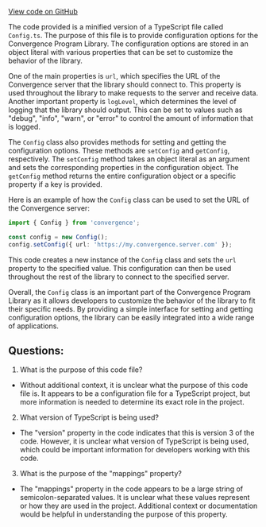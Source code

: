 [View code on GitHub](https://github.com/convergence-rfq/convergence-program-library/risk-engine/js/generated/accounts/Config.js.map)

The code provided is a minified version of a TypeScript file called `Config.ts`. The purpose of this file is to provide configuration options for the Convergence Program Library. The configuration options are stored in an object literal with various properties that can be set to customize the behavior of the library.

One of the main properties is `url`, which specifies the URL of the Convergence server that the library should connect to. This property is used throughout the library to make requests to the server and receive data. Another important property is `logLevel`, which determines the level of logging that the library should output. This can be set to values such as "debug", "info", "warn", or "error" to control the amount of information that is logged.

The `Config` class also provides methods for setting and getting the configuration options. These methods are `setConfig` and `getConfig`, respectively. The `setConfig` method takes an object literal as an argument and sets the corresponding properties in the configuration object. The `getConfig` method returns the entire configuration object or a specific property if a key is provided.

Here is an example of how the `Config` class can be used to set the URL of the Convergence server:

```typescript
import { Config } from 'convergence';

const config = new Config();
config.setConfig({ url: 'https://my.convergence.server.com' });
```

This code creates a new instance of the `Config` class and sets the `url` property to the specified value. This configuration can then be used throughout the rest of the library to connect to the specified server.

Overall, the `Config` class is an important part of the Convergence Program Library as it allows developers to customize the behavior of the library to fit their specific needs. By providing a simple interface for setting and getting configuration options, the library can be easily integrated into a wide range of applications.
## Questions: 
 1. What is the purpose of this code file?
- Without additional context, it is unclear what the purpose of this code file is. It appears to be a configuration file for a TypeScript project, but more information is needed to determine its exact role in the project.

2. What version of TypeScript is being used?
- The "version" property in the code indicates that this is version 3 of the code. However, it is unclear what version of TypeScript is being used, which could be important information for developers working with this code.

3. What is the purpose of the "mappings" property?
- The "mappings" property in the code appears to be a large string of semicolon-separated values. It is unclear what these values represent or how they are used in the project. Additional context or documentation would be helpful in understanding the purpose of this property.